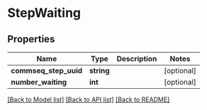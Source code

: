 # StepWaiting

## Properties
Name | Type | Description | Notes
------------ | ------------- | ------------- | -------------
**commseq_step_uuid** | **string** |  | [optional] 
**number_waiting** | **int** |  | [optional] 

[[Back to Model list]](../README.md#documentation-for-models) [[Back to API list]](../README.md#documentation-for-api-endpoints) [[Back to README]](../README.md)


